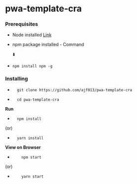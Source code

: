 # pwa-template-cra

### Prerequisites

- Node installed [Link](https://nodejs.org/en/)

- npm package installed - Command 
         
     ⬇️ 

-     npm install npm -g

### Installing

-       git clone https://github.com/ajf013/pwa-template-cra 

-       cd pwa-template-cra

**Run** 
-       npm install

(or)

-       yarn install

**View on Browser**

-         npm start

(or)
             
-         yarn start
